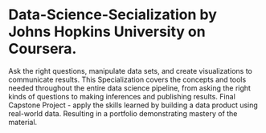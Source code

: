 # Data-Science-Secialization by Johns Hopkins University on Coursera.
Ask the right questions, manipulate data sets, and create visualizations to communicate results. This Specialization covers the concepts and tools needed throughout the entire data science pipeline, from asking the right kinds of questions to making inferences and publishing results. Final Capstone Project - apply the skills learned by building a data product using real-world data. Resulting in a portfolio demonstrating mastery of the material. 

